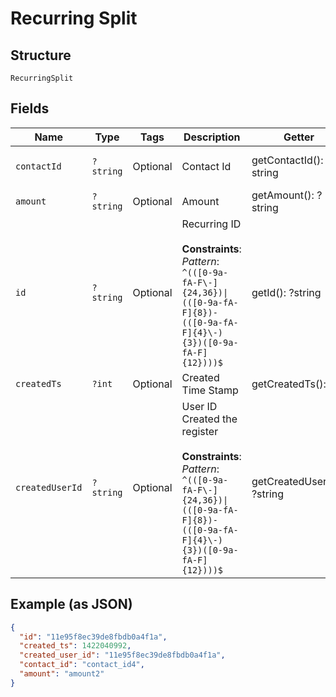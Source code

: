 
# Recurring Split

## Structure

`RecurringSplit`

## Fields

| Name | Type | Tags | Description | Getter | Setter |
|  --- | --- | --- | --- | --- | --- |
| `contactId` | `?string` | Optional | Contact Id | getContactId(): ?string | setContactId(?string contactId): void |
| `amount` | `?string` | Optional | Amount | getAmount(): ?string | setAmount(?string amount): void |
| `id` | `?string` | Optional | Recurring ID<br><br>**Constraints**: *Pattern*: `^(([0-9a-fA-F\-]{24,36})\|(([0-9a-fA-F]{8})-(([0-9a-fA-F]{4}\-){3})([0-9a-fA-F]{12})))$` | getId(): ?string | setId(?string id): void |
| `createdTs` | `?int` | Optional | Created Time Stamp | getCreatedTs(): ?int | setCreatedTs(?int createdTs): void |
| `createdUserId` | `?string` | Optional | User ID Created the register<br><br>**Constraints**: *Pattern*: `^(([0-9a-fA-F\-]{24,36})\|(([0-9a-fA-F]{8})-(([0-9a-fA-F]{4}\-){3})([0-9a-fA-F]{12})))$` | getCreatedUserId(): ?string | setCreatedUserId(?string createdUserId): void |

## Example (as JSON)

```json
{
  "id": "11e95f8ec39de8fbdb0a4f1a",
  "created_ts": 1422040992,
  "created_user_id": "11e95f8ec39de8fbdb0a4f1a",
  "contact_id": "contact_id4",
  "amount": "amount2"
}
```

